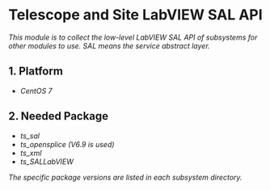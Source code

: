 # Telescope and Site LabVIEW SAL API

*This module is to collect the low-level LabVIEW SAL API of subsystems for other modules to use. SAL means the service abstract layer.*

## 1. Platform

- *CentOS 7*

## 2. Needed Package

- *ts_sal*
- *ts_opensplice (V6.9 is used)*
- *ts_xml*
- *ts_SALLabVIEW*

*The specific package versions are listed in each subsystem directory.*

